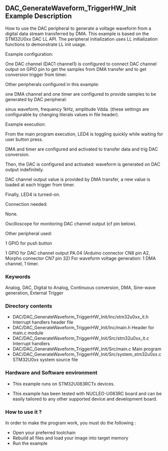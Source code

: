 ## <b>DAC_GenerateWaveform_TriggerHW_Init Example Description</b>

How to use the DAC peripheral to generate a voltage waveform from a digital data
stream transferred by DMA. This example is based on the STM32U0xx 
DAC LL API. The peripheral initialization uses LL initialization
functions to demonstrate LL init usage.

Example configuration:

One DAC channel (DAC1 channel1) is configured to connect DAC channel output on GPIO pin
to get the samples from DMA transfer and to get conversion trigger from timer.

Other peripherals configured in this example:

one DMA channel and one timer are configured to provide samples to be generated
by DAC peripheral:

sinus waveform, frequency 1kHz, amplitude Vdda.
(these settings are configurable by changing literals values in file header).

Example execution:

From the main program execution, LED4 is toggling quickly while waiting for
user button press.

DMA and timer are configured and activated to transfer data and trig DAC conversion.

Then, the DAC is configured and activated: waveform is generated on DAC output
indefinitely.

DAC channel output value is provided by DMA transfer, a new value is loaded
at each trigger from timer.

Finally, LED4 is turned-on.

Connection needed:

None.
 
Oscilloscope for monitoring DAC channel output (cf pin below).

Other peripheral used:

  1 GPIO for push button
  
  1 GPIO for DAC channel output PA.04 (Arduino connector CN8 pin A2, Morpho connector CN7 pin 32)
  For waveform voltage generation: 1 DMA channel, 1 timer.

### <b>Keywords</b>

Analog, DAC, Digital to Analog, Continuous conversion,  DMA, Sine-wave generation, External Trigger


### <b>Directory contents</b>

  - DAC/DAC_GenerateWaveform_TriggerHW_Init/Inc/stm32u0xx_it.h          Interrupt handlers header file
  - DAC/DAC_GenerateWaveform_TriggerHW_Init/Inc/main.h                  Header for main.c module
  - DAC/DAC_GenerateWaveform_TriggerHW_Init/Src/stm32u0xx_it.c          Interrupt handlers
  - DAC/DAC_GenerateWaveform_TriggerHW_Init/Src/main.c                  Main program
  - DAC/DAC_GenerateWaveform_TriggerHW_Init/Src/system_stm32u0xx.c      STM32U0xx system source file

### <b>Hardware and Software environment</b> 

  - This example runs on STM32U083RCTx devices.
    
  - This example has been tested with NUCLEO-U083RC board and can be
    easily tailored to any other supported device and development board.



### <b>How to use it ?</b>  

In order to make the program work, you must do the following :

 - Open your preferred toolchain
 - Rebuild all files and load your image into target memory
 - Run the example

